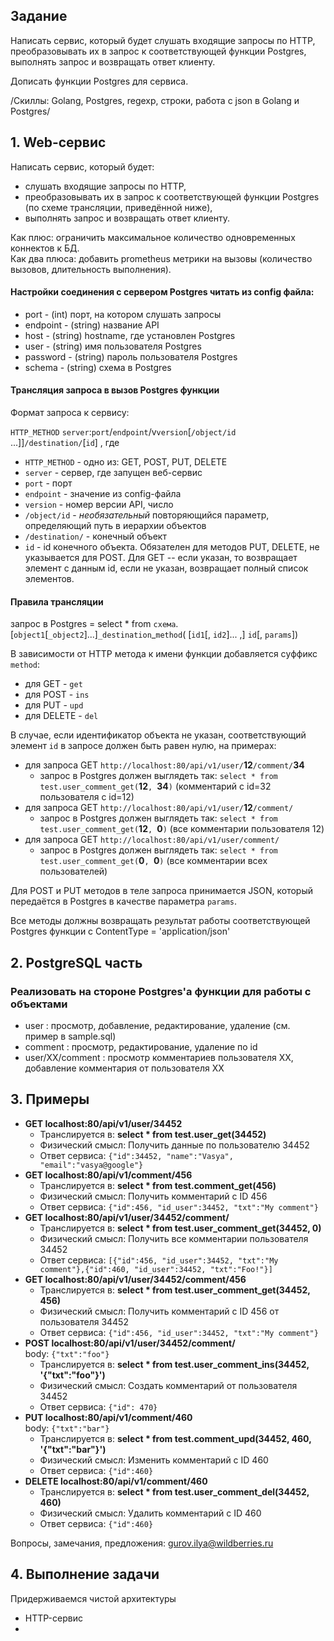 ## Задание

Написать сервис, который будет слушать входящие запросы по HTTP, 
преобразовывать их в запрос к соответствующей функции Postgres, выполнять запрос и возвращать ответ клиенту.

Дописать функции Postgres для сервиса.

/Скиллы: Golang, Postgres, regexp, строки, работа с json в Golang и Postgres/

## 1. Web-сервис

Написать сервис, который будет:
- слушать входящие запросы по HTTP, 
- преобразовывать их в запрос к соответствующей функции Postgres (по схеме трансляции, приведённой ниже), 
- выполнять запрос и возвращать ответ клиенту.

Как плюс: ограничить максимальное количество одновременных коннектов к БД.   
Как два плюса: добавить prometheus метрики на вызовы (количество вызовов, длительность выполнения).

#### Настройки соединения с сервером Postgres читать из config файла:
- port - (int) порт, на котором слушать запросы
- endpoint - (string) название API
- host - (string) hostname, где установлен Postgres
- user - (string) имя пользователя Postgres
- password - (string) пароль пользователя Postgres
- schema - (string) схема в Postgres

#### Трансляция запроса в вызов Postgres функции

Формат запроса к сервису:

```HTTP_METHOD``` ```server```:```port```/```endpoint```/v```version```[```/object/id``` ...]]```/destination/```[```id```]  , где

* ```HTTP_METHOD```      - одно из: GET, POST, PUT, DELETE
* ```server```           - сервер, где запущен веб-сервис
* ```port```             - порт
* ```endpoint```         - значение из config-файла
* ```version```          - номер версии API, число
* ```/object/id```       - *необязательный* повторяющийся параметр, определяющий путь в иерархии объектов
* ```/destination/```    - конечный объект
* ```id```               - id конечного объекта. Обязателен для методов PUT, DELETE, не указывается для POST. Для GET -- если указан, то возвращает элемент с данным id, если не указан, возвращает полный список элементов.

#### Правила трансляции
запрос в Postgres = select * from ```схема```.[```object1```[```_object2```]...]```_destination```_```method```( [```id1```[, ```id2```]... ,]  ```id```[, ```params```])

В зависимости от HTTP метода к имени функции добавляется cуффикс ```method```:
- для GET - `get`
- для POST - `ins`
- для PUT - `upd`
- для DELETE - `del`

В случае, если идентификатор объекта не указан, соответствующий элемент `id` в запросе должен быть равен нулю, на примерах:
- для запроса GET `http://localhost:80/api/v1/user/`**12**`/comment/`**34**
    - запрос в Postgres должен выглядеть так: `select * from test.user_comment_get(`**12**`, `**34**`)` (комментарий c id=32 пользователя c id=12)
- для запроса GET `http://localhost:80/api/v1/user/`**12**`/comment/`
    - запрос в Postgres должен выглядеть так: `select * from test.user_comment_get(`**12**`, `**0**`)` (все комментарии пользователя 12)
- для запроса GET `http://localhost:80/api/v1/user/comment/`
    - запрос в Postgres должен выглядеть так: `select * from test.user_comment_get(`**0**`, `**0**`)` (все комментарии всех пользователей)

Для POST и PUT методов в теле запроса принимается JSON, который передаётся в Postgres в качестве параметра `params`.

Все методы должны возвращать результат работы соответствующей Postgres функции с ContentType = 'application/json'

## 2. PostgreSQL часть

### Реализовать на стороне Postgres'а функции для работы с объектами

- user : просмотр, добавление, редактирование, удаление (см. пример в sample.sql)
- comment : просмотр, редактирование, удаление по id
- user/XX/comment : просмотр комментариев пользователя XX, добавление комментария от пользователя XX

## 3. Примеры

- **GET localhost:80/api/v1/user/34452**
    - Транслируется в: **select * from test.user_get(34452)**
    - Физический смысл: Получить данные по пользователю 34452
    - Ответ сервиса: `{"id":34452, "name":"Vasya", "email":"vasya@google"}`
- **GET localhost:80/api/v1/comment/456**
    - Транслируется в: **select * from test.comment_get(456)**
    - Физический смысл: Получить комментарий с ID 456
    - Ответ сервиса: `{"id":456, "id_user":34452, "txt":"My comment"}`
- **GET localhost:80/api/v1/user/34452/comment/**
    - Транслируется в: **select * from test.user_comment_get(34452, 0)**
    - Физический смысл: Получить все комментарии пользователя 34452
    - Ответ сервиса: `[{"id":456, "id_user":34452, "txt":"My comment"},{"id":460, "id_user":34452, "txt":"Foo!"}]`
- **GET localhost:80/api/v1/user/34452/comment/456**
    - Транслируется в: **select * from test.user_comment_get(34452, 456)**
    - Физический смысл: Получить комментарий с ID 456 от пользователя 34452
    - Ответ сервиса: `{"id":456, "id_user":34452, "txt":"My comment"}`
- **POST localhost:80/api/v1/user/34452/comment/**<br>body: `{"txt":"foo"}`
    - Транслируется в: **select * from test.user_comment_ins(34452, '{"txt":"foo"}')**
    - Физический смысл: Создать комментарий от пользователя 34452
    - Ответ сервиса: `{"id": 470}`
- **PUT localhost:80/api/v1/comment/460**<br>body: `{"txt":"bar"}`
    - Транслируется в: **select * from test.comment_upd(34452, 460, '{"txt":"bar"}')**
    - Физический смысл: Изменить комментарий с ID 460
    - Ответ сервиса: `{"id":460}`
- **DELETE localhost:80/api/v1/comment/460**
    - Транслируется в: **select * from test.user_comment_del(34452, 460)**
    - Физический смысл: Удалить комментарий с ID 460
    - Ответ сервиса: `{"id":460}`

Вопросы, замечания, предложения: gurov.ilya@wildberries.ru

## 4. Выполнение задачи
Придерживаемся чистой архитектуры
- HTTP-сервис
- 